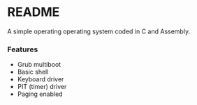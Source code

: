 # README #

A simple operating operating system coded in C and Assembly. 

### Features ###

* Grub multiboot
* Basic shell
* Keyboard driver
* PIT (timer) driver
* Paging enabled


